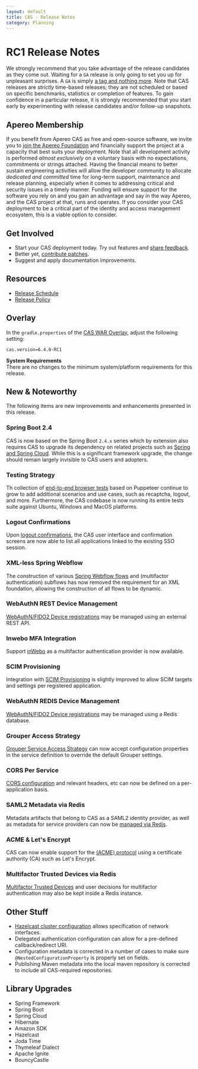 ```yaml
---
layout: default
title: CAS - Release Notes
category: Planning
---
```


# RC1 Release Notes

We strongly recommend that you take advantage of the release candidates as they come out. Waiting 
for a `GA` release is only going to set you up for unpleasant surprises. A `GA` 
is simply [a tag and nothing more](https://apereo.github.io/2017/03/08/the-myth-of-ga-rel/). Note that CAS 
releases are *strictly* time-based releases; they are not scheduled or based on 
specific benchmarks, statistics or completion of features. To gain confidence in 
a particular release, it is strongly recommended that you start early by 
experimenting with release candidates and/or follow-up snapshots.

## Apereo Membership

If you benefit from Apereo CAS as free and open-source software, we 
invite you to [join the Apereo Foundation](https://www.apereo.org/content/apereo-membership) 
and financially support the project at a capacity that best suits your 
deployment. Note that all development activity is performed 
*almost exclusively* on a voluntary basis with no expectations, commitments or strings 
attached. Having the financial means to better sustain engineering activities will allow 
the developer community to allocate *dedicated and committed* time for long-term 
support, maintenance and release planning, especially when it comes to addressing 
critical and security issues in a timely manner. Funding will ensure support for 
the software you rely on and you gain an advantage and say in the way Apereo, and 
the CAS project at that, runs and operates. If you consider your CAS deployment to 
be a critical part of the identity and access management ecosystem, this is a viable option to consider.

## Get Involved

- Start your CAS deployment today. Try out features and [share feedback](/cas/Mailing-Lists.html).
- Better yet, [contribute patches](/cas/developer/Contributor-Guidelines.html).
- Suggest and apply documentation improvements.

## Resources

- [Release Schedule](https://github.com/apereo/cas/milestones)
- [Release Policy](/cas/developer/Release-Policy.html)

## Overlay

In the `gradle.properties` of the [CAS WAR Overlay](../installation/WAR-Overlay-Installation.html), adjust the following setting:

```properties
cas.version=6.4.0-RC1
```

<div class="alert alert-info">
<strong>System Requirements</strong><br/>There are no changes to the 
minimum system/platform requirements for this release.
</div>

## New & Noteworthy

The following items are new improvements and enhancements presented in this release.
               
### Spring Boot 2.4
                  
CAS is now based on the Spring Boot `2.4.x` series which by extension also requires CAS to upgrade
its dependency on related projects such as [Spring and Spring Cloud](../planning/Architecture.html). While this is a 
significant framework upgrade, the change should remain largely invisible to CAS users and adopters.

### Testing Strategy

Th collection of [end-to-end browser tests](../developer/Test-Process.html) based on Puppeteer 
continue to grow to add additional scenarios and use cases, such as recaptcha, logout, and more.
Furthermore, the CAS codebase is now running its entire tests suite against Ubuntu, Windows and MacOS
platforms.
  
### Logout Confirmations

Upon [logout confirmations](../installation/Logout-Single-Signout.html), the 
CAS user interface and confirmation screens are 
now able to list all applications linked to the existing SSO session.

### XML-less Spring Webflow

The construction of various [Spring Webflow flows](../webflow/Webflow-Customization.html) and (multifactor authentication) subflows 
has now removed the requirement for an XML foundation, allowing the construction of all flows to be dynamic.

### WebAuthN REST Device Management

[WebAuthN/FIDO2 Device registrations](../mfa/FIDO2-WebAuthn-Authentication.html) 
may be managed using an external REST API.

### Inwebo MFA Integration

Support [inWebo](../mfa/Inwebo-Authentication.html) as a multifactor authentication provider is now available.
 
### SCIM Provisioning

Integration with [SCIM Provisioning](../integration/SCIM-Integration.html) is slightly
improved to allow SCIM targets and settings per registered application.

### WebAuthN REDIS Device Management

[WebAuthN/FIDO2 Device registrations](../mfa/FIDO2-WebAuthn-Authentication.html)
may be managed using a Redis database.

### Grouper Access Strategy

[Grouper Service Access Strategy](../services/Configuring-Service-Access-Strategy.html) can 
now accept configuration properties 
in the service definition to override the default Grouper settings.

### CORS Per Service

[CORS configuration](../services/Configuring-Service-Http-Security-Headers.html) and 
relevant headers, etc can now be defined on a per-application basis.

### SAML2 Metadata via Redis

Metadata artifacts that belong to CAS as a SAML2 identity provider, as well as metadata
for service providers can now be [managed via Redis](../installation/Configuring-SAML2-DynamicMetadata.html).

### ACME & Let's Encrypt

CAS can now enable support for the [(ACME) protocol](../integration/ACME-Integration.html) 
using a certificate authority (CA) such as Let's Encrypt.

### Multifactor Trusted Devices via Redis 

[Multifactor Trusted Devices](../mfa/Multifactor-TrustedDevice-Authentication.html) and user 
decisions for multifactor authentication may also be kept inside a Redis instance.

## Other Stuff
     
- [Hazelcast cluster configuration](../ticketing/Hazelcast-Ticket-Registry.html) allows specification of network interfaces.
- Delegated authentication configuration can allow for a pre-defined callback/redirect URI.
- Configuration metadata is corrected in a number of cases to make sure `@NestedConfigurationProperty` is properly set on fields.
- Publishing Maven metadata into the local maven repository is corrected to include all CAS-required repositories.
 
## Library Upgrades

- Spring Framework
- Spring Boot
- Spring Cloud
- Hibernate
- Amazon SDK
- Hazelcast
- Joda Time
- Thymeleaf Dialect
- Apache Ignite
- BouncyCastle
